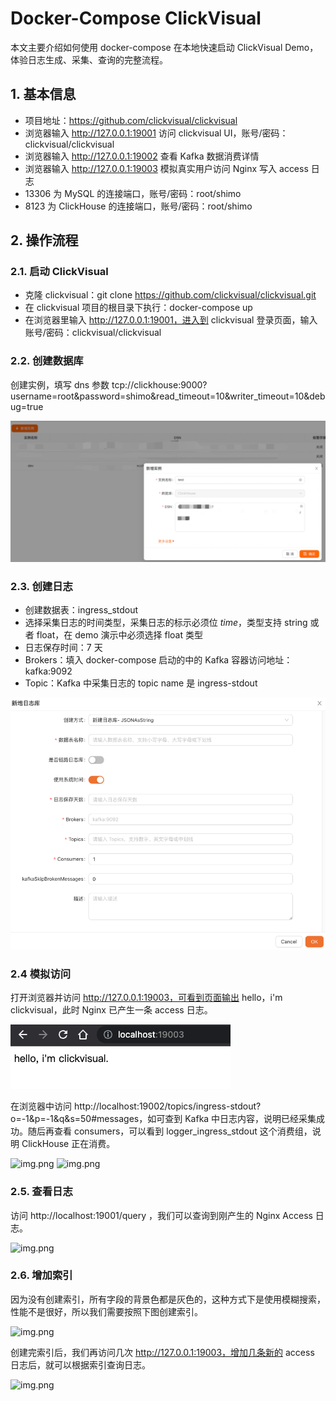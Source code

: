 # Docker-Compose ClickVisual

本文主要介绍如何使用 docker-compose 在本地快速启动 ClickVisual Demo，体验日志生成、采集、查询的完整流程。

## 1. 基本信息
- 项目地址：https://github.com/clickvisual/clickvisual
- 浏览器输入 http://127.0.0.1:19001 访问 clickvisual UI，账号/密码：clickvisual/clickvisual
- 浏览器输入 http://127.0.0.1:19002 查看 Kafka 数据消费详情
- 浏览器输入 http://127.0.0.1:19003 模拟真实用户访问 Nginx 写入 access 日志
- 13306 为 MySQL 的连接端口，账号/密码：root/shimo
- 8123 为 ClickHouse 的连接端口，账号/密码：root/shimo


## 2. 操作流程
### 2.1. 启动 ClickVisual
- 克隆 clickvisual：git clone https://github.com/clickvisual/clickvisual.git
- 在 clickvisual 项目的根目录下执行：docker-compose up
- 在浏览器里输入 http://127.0.0.1:19001，进入到 clickvisual 登录页面，输入账号/密码：clickvisual/clickvisual

### 2.2. 创建数据库
创建实例，填写 dns 参数 tcp://clickhouse:9000?username=root&password=shimo&read_timeout=10&writer_timeout=10&debug=true

![img.png](../../images/create-database.png)

### 2.3. 创建日志
- 创建数据表：ingress_stdout
- 选择采集日志的时间类型，采集日志的标示必须位 _time_，类型支持 string 或者 float，在 demo 演示中必须选择  float 类型
- 日志保存时间：7 天
- Brokers：填入 docker-compose 启动的中的 Kafka 容器访问地址：kafka:9092
- Topic：Kafka 中采集日志的 topic name 是 ingress-stdout

![img.png](../../images/table-create.png)

### 2.4 模拟访问
打开浏览器并访问 http://127.0.0.1:19003，可看到页面输出 hello，i'm clickvisual，此时 Nginx 已产生一条 access 日志。

![img.png](../../images/simulation-access.png)

在浏览器中访问 http://localhost:19002/topics/ingress-stdout?o=-1&p=-1&q&s=50#messages，如可查到 Kafka 中日志内容，说明已经采集成功。随后再查看 consumers，可以看到 logger_ingress_stdout 这个消费组，说明 ClickHouse 正在消费。

![img.png](../../images/kafka-data.png)
![img.png](../../images/kafka-consume.png)

### 2.5. 查看日志
访问 http://localhost:19001/query ，我们可以查询到刚产生的 Nginx Access 日志。

![img.png](../../images/table-query.png)

### 2.6. 增加索引
因为没有创建索引，所有字段的背景色都是灰色的，这种方式下是使用模糊搜索，性能不是很好，所以我们需要按照下图创建索引。

![img.png](../../images/increase-index.png)

创建完索引后，我们再访问几次 http://127.0.0.1:19003，增加几条新的 access 日志后，就可以根据索引查询日志。

![img.png](../../images/overall-introduction.png)
